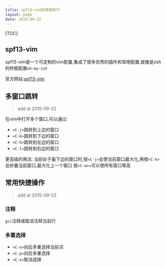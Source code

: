 ```yaml
---
title: spf13-vim的使用技巧
layout: page
date: 2015-09-22
---
```

[TOC]

## spf13-vim
spf13-vim是一个可定制的vim配置,集成了很多优秀的插件和常用配置,就像是zsh的终极配置`oh-my-zsh`

官方网站:[spf13-vim](http://vim.spf13.com/)

## 多窗口跳转
> add at 2015-09-22

在vim中打开多个窗口,可以通过:

- `<C-j>`跳转到上边的窗口
- `<C-k>`跳转到下边的窗口
- `<C-h>`跳转到左边的窗口
- `<C-l>`跳转到右边的窗口

更高级的用法:
当前处于最下边的窗口时,按`<C-j>`会使当前窗口最大化,再按`<C-k>`会折叠当前窗口,最大化上一个窗口
按`<C-w>=`可以使所有窗口等高

## 常用快捷操作
> add at 2015-09-23

### 注释
`gcc`注释或取消注释当前行
### 多重选择
- `<C-n>`向后多重选择当前词
- `<C-p>`向后多重选择
- `<C-x>`取消选择
